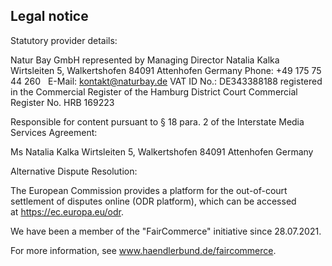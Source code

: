 ## Legal notice

Statutory provider details:

Natur Bay GmbH
represented by Managing Director Natalia Kalka 
Wirtsleiten 5, Walkertshofen
84091 Attenhofen
Germany
Phone: +49 175 75 44 260  
E-Mail: kontakt@naturbay.de
VAT ID No.: DE343388188 
registered in the Commercial Register of the Hamburg District Court Commercial Register No. HRB 169223

Responsible for content pursuant to § 18 para. 2 of the Interstate Media Services Agreement:

Ms Natalia Kalka Wirtsleiten 5, Walkertshofen 84091 Attenhofen Germany

Alternative Dispute Resolution:

The European Commission provides a platform for the out-of-court settlement of disputes online (ODR platform), which can be accessed at https://ec.europa.eu/odr.

We have been a member of the "FairCommerce" initiative since 28.07.2021.

For more information, see www.haendlerbund.de/faircommerce.
